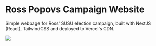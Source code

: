 # Ross Popovs Campaign Website
Simple webpage for Ross' SUSU election campaign, built with NextJS (React), TailwindCSS and deployed to Vercel's CDN.

![](https://i.imgur.com/htYnHyn.png)
